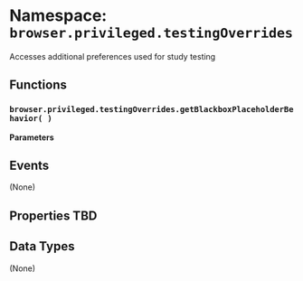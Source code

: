 # Namespace: `browser.privileged.testingOverrides`

Accesses additional preferences used for study testing

## Functions

### `browser.privileged.testingOverrides.getBlackboxPlaceholderBehavior( )`

**Parameters**

## Events

(None)

## Properties TBD

## Data Types

(None)
